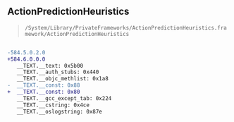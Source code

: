 ## ActionPredictionHeuristics

> `/System/Library/PrivateFrameworks/ActionPredictionHeuristics.framework/ActionPredictionHeuristics`

```diff

-584.5.0.2.0
+584.6.0.0.0
   __TEXT.__text: 0x5b00
   __TEXT.__auth_stubs: 0x440
   __TEXT.__objc_methlist: 0x1a8
-  __TEXT.__const: 0x88
+  __TEXT.__const: 0x80
   __TEXT.__gcc_except_tab: 0x224
   __TEXT.__cstring: 0x4ce
   __TEXT.__oslogstring: 0x87e

```
